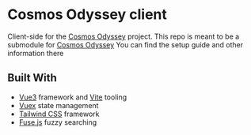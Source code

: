 # Cosmos Odyssey client

Client-side for the [Cosmos Odyssey](https://github.com/ClevenL/cosmos-odyssey) project. 
This repo is meant to be a submodule for [Cosmos Odyssey](https://github.com/ClevenL/cosmos-odyssey)
You can find the setup guide and other information there

## Built With

* [Vue3](https://vuejs.org/) framework and [Vite](https://vitejs.dev/) tooling
* [Vuex](https://vuex.vuejs.org/#what-is-a-state-management-pattern) state management
* [Tailwind CSS](https://tailwindcss.com) framework
* [Fuse.js](https://fusejs.io/) fuzzy searching
